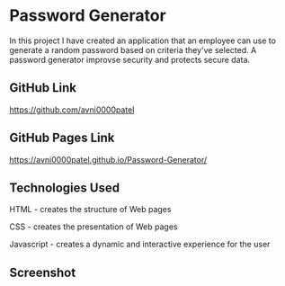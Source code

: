 # Password Generator
In this project I have created an application that an employee can use to generate a random password based on criteria they've selected. A password generator improvse security and protects secure data.
## GitHub Link
https://github.com/avni0000patel
## GitHub Pages Link
https://avni0000patel.github.io/Password-Generator/
## Technologies Used
HTML - creates the structure of Web pages

CSS - creates the presentation of Web pages

Javascript - creates a dynamic and interactive experience for the user
## Screenshot

